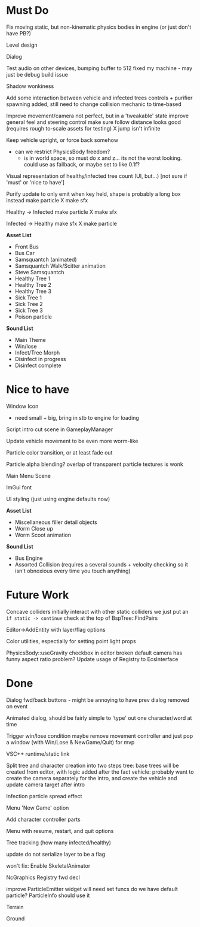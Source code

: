 
# Must Do
Fix moving static, but non-kinematic physics bodies in engine (or just don't have PB?)

Level design

Dialog

Test audio on other devices, bumping buffer to 512 fixed my machine - may just be debug build issue

Shadow wonkiness

Add some interaction between vehicle and infected trees
  controls + purifier spawning added, still need to change collision mechanic to time-based

Improve movement/camera
  not perfect, but in a 'tweakable' state
  improve general feel and steering control
  make sure follow distance looks good (requires rough to-scale assets for testing)
  X jump isn't infinite

Keep vehicle upright, or force back somehow
  - can we restrict PhysicsBody freedom?
    - is in world space, so must do x and z... its not the worst looking. could use as fallback, or maybe set to like 0.1f?

Visual representation of healthy/infected tree count (UI, but...) [not sure if 'must' or 'nice to have']

Purify
  update to only emit when key held, shape is probably a long box instead
  make particle
  X make sfx

Healthy -> Infected
  make particle
  X make sfx

Infected -> Healthy
  make sfx
  X make particle

**Asset List**

 - Front Bus
 - Bus Car
 - Samsquantch (animated)
 - Samsquantch Walk/Scitter animation
 - Steve Samsquantch
 - Healthy Tree 1
 - Healthy Tree 2
 - Healthy Tree 3
 - Sick Tree 1
 - Sick Tree 2
 - Sick Tree 3
 - Poison particle

**Sound List**
- Main Theme
- Win/lose
- Infect/Tree Morph
- Disinfect in progress
- Disinfect complete

# Nice to have
Window Icon
  - need small + big, bring in stb to engine for loading

Script intro cut scene in GameplayManager

Update vehicle movement to be even more worm-like

Particle color transition, or at least fade out

Particle alpha blending?
  overlap of transparent particle textures is wonk

Main Menu Scene

ImGui font

UI styling (just using engine defaults now)


**Asset List**

 - Miscellaneous filler detail objects
 - Worm Close up
 - Worm Scoot animation
  
**Sound List**
- Bus Engine
- Assorted Collision (requires a several sounds + velocity checking so it isn't obnoxious every time you touch anything)

# Future Work
Concave colliders initially interact with other static colliders
  we just put an `if static -> continue` check at the top of BspTree::FindPairs

Editor->AddEntity with layer/flag options

Color utilities, espectially for setting point light props

PhysicsBody::useGravity checkbox in editor broken
default camera has funny aspect ratio problem?
Update usage of Registry to EcsInterface

# Done
Dialog fwd/back buttons - might be annoying to have prev dialog removed on event

Animated dialog, should be fairly simple to 'type' out one character/word at time

Trigger win/lose condition
  maybe remove movement controller and just pop a window (with Win/Lose & NewGame/Quit) for mvp

VSC++ runtime/static link

Split tree and character creation into two steps
  tree: base trees will be created from editor, with logic added after the fact
  vehicle: probably want to create the camera separately for the intro, and create
           the vehicle and update camera target after intro

Infection particle spread effect

Menu 'New Game' option

Add character controller parts

Menu with resume, restart, and quit options

Tree tracking (how many infected/healthy)

update do not serialize layer to be a flag

won't fix: Enable SkeletalAnimator

NcGraphics Registry fwd decl

improve ParticleEmitter widget
  will need set funcs
do we have default particle? ParticleInfo should use it

Terrain

Ground
